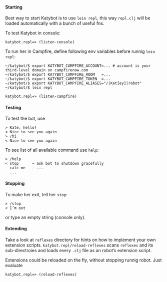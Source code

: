 #### Starting

Best way to start Katybot is to use `lein repl`, this way `repl.clj` will be loaded automatically with a bunch of useful fns.

To test Katybot in console:

    katybot.repl=> (listen-console)

To run her in Campfire, define following env variables before runnig `lein repl`:

    ~/katybot/$ export KATYBOT_CAMPFIRE_ACCOUNT=... # account is your third-level domain on campfirenow.com
    ~/katybot/$ export KATYBOT_CAMPFIRE_ROOM   =...
    ~/katybot/$ export KATYBOT_CAMPFIRE_TOKEN  =...
    ~/katybot/$ export KATYBOT_CAMPFIRE_ALIASES="/|Kat[ey]|robot"
    ~/katybot/$ lein repl

    katybot.repl=> (listen-campfire)


#### Testing

To test the bot, use

    > Kate, hello!
    < Nice to see you again
    > /hi
    < Nice to see you again

To see list of all available command use `help`:

    > /help
    < stop      — ask bot to shutdown gracefully
      calc me   — ...
      ...


#### Stopping

To make her exit, tell her `stop`:

    > /stop
    < I’m out

or type an empty string (console only).


#### Extending

Take a look at `reflexes` directory for hints on how to implement your own extension scripts. `katybot.repl/reload-reflexes` scans `reflexes` and its sub-directroies and loads every `.clj` file as an robot’s extension script.

Extensions could be reloaded on the fly, without stopping runnig robot. Just evaluate

    katybot.repl=> (reload-reflexes)
